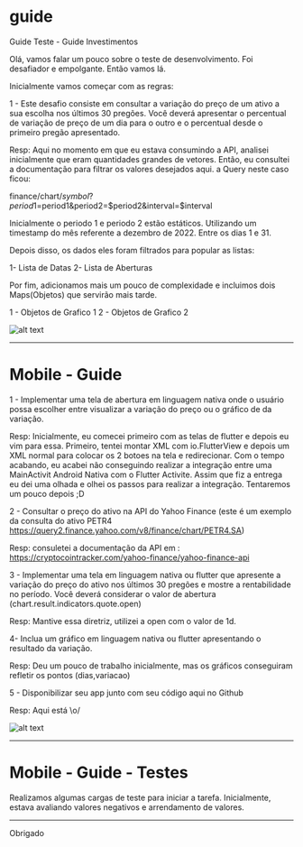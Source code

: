 # guide
Guide Teste - Guide Investimentos

Olá, vamos falar um pouco sobre o teste de desenvolvimento. Foi desafiador e empolgante. Então vamos lá.

Inicialmente vamos começar com as regras:

1 - Este desafio consiste em consultar a variação do preço de um ativo a sua escolha nos últimos 30 pregões. Você deverá apresentar o percentual de variação de preço de um dia para o outro e o percentual desde o primeiro pregão apresentado.

Resp: Aqui no momento em que eu estava consumindo a API, analisei inicialmente que eram quantidades grandes de vetores. Então, eu consultei a documentação para filtrar os valores desejados aqui. a Query neste caso ficou: 

finance/chart/$symbol?period1=$period1&period2=$period2&interval=$interval

Inicialmente o periodo 1 e periodo 2 estão estáticos. Utilizando um timestamp do mês referente a dezembro de 2022. Entre os dias 1 e 31.

Depois disso, os dados eles foram filtrados para popular as listas:

1- Lista de Datas
2- Lista de Aberturas

Por fim, adicionamos mais um pouco de complexidade e incluimos dois Maps(Objetos) que servirão mais tarde.

1 - Objetos de Grafico 1
2 - Objetos de Grafico 2

![alt text](https://user-images.githubusercontent.com/49326591/212445844-d5fced89-1047-48a4-8155-269acd4670dd.png)

-------------------------------------------------------------------

# Mobile - Guide

1 - Implementar uma tela de abertura em linguagem nativa onde o usuário possa escolher entre visualizar a variação do preço ou o gráfico de da variação.

Resp: Inicialmente, eu comecei primeiro com as telas de flutter e depois eu vim para essa. Primeiro, tentei montar XML com io.FlutterView e depois um XML normal para colocar os 2 botoes na tela e redirecionar. Com o tempo acabando, eu acabei não conseguindo realizar a integração entre uma MainActivit Android Nativa com o Flutter Activite. Assim que fiz a entrega eu dei uma olhada e olhei os passos para realizar a integração. Tentaremos um pouco depois ;D

2 - Consultar o preço do ativo na API do Yahoo Finance (este é um exemplo da consulta do ativo PETR4 https://query2.finance.yahoo.com/v8/finance/chart/PETR4.SA)

Resp: consuletei a documentação da API em : https://cryptocointracker.com/yahoo-finance/yahoo-finance-api

3 - Implementar uma tela em linguagem nativa ou flutter que apresente a variação do preço do ativo nos últimos 30 pregões e mostre a rentabilidade no período. Você deverá considerar o valor de abertura (chart.result.indicators.quote.open)

Resp: Mantive essa diretriz, utilizei a open com o valor de 1d.

4- Inclua um gráfico em linguagem nativa ou flutter apresentando o resultado da variação.

Resp: Deu um pouco de trabalho inicialmente, mas os gráficos conseguiram refletir os pontos (dias,variacao)

5 - Disponibilizar seu app junto com seu código aqui no Github

Resp: Aqui está \o/

![alt text](https://user-images.githubusercontent.com/49326591/212445721-4e48fa65-ea55-4a51-b3ad-95cb3f712a2a.png)

----------------------------------------------------------------------

# Mobile - Guide - Testes

Realizamos algumas cargas de teste para iniciar a tarefa. Inicialmente, estava avaliando valores negativos e arrendamento de valores.

----------------------------------------------------------------------

Obrigado
